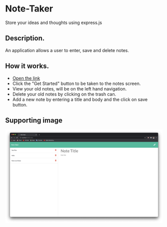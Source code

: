 # Note-Taker
Store your ideas and thoughts using express.js

## Description.
An application allows a user to enter, save and delete notes.

## How it works.
* [Open the link]()
* Click the "Get Started" button to be taken to the notes screen.
* View your old notes, will be on the left hand navigation.
* Delete your old notes by clicking on the trash can.
* Add a new note by entering a title and body and the click on save button.

## Supporting image
![](img/Screen%20Shot%202020-11-18%20at%208.14.34%20PM.png)